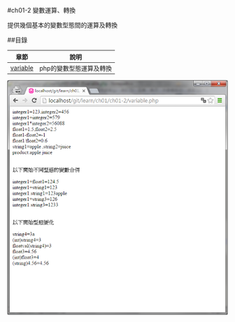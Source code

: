 #ch01-2 變數運算、轉換


提供幾個基本的變數型態間的運算及轉換


##目錄

|章節                                        |說明                                         |
|--------------------------------------------|---------------------------------------------|
|[variable](variable.php)                    |php的變數型態運算及轉換                      |

![result](ch01-2.png)